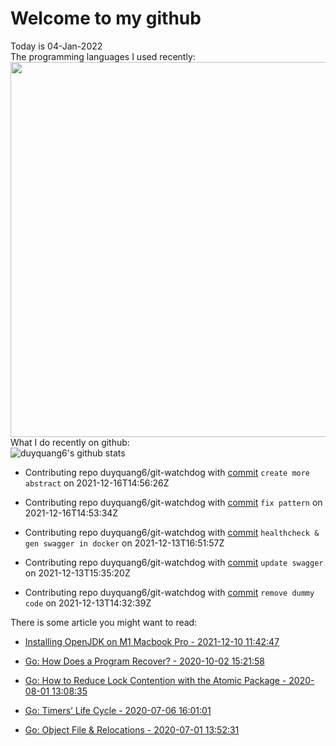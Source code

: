 # Welcome to my github 
Today is 04-Jan-2022\
The programming languages I used recently:\
<img src="https://wakatime.com/share/@duyquang6/fbe267a6-a29b-4a1a-b769-c566a361c376.svg" width="600">\
What I do recently on github:\
![duyquang6's github stats](https://github-readme-stats.vercel.app/api?username=duyquang6&layout=compact&hide=stars,prs,contribs,issues)

 - Contributing repo duyquang6/git-watchdog with [commit](https://github.com/duyquang6/git-watchdog/commit/59ead928ede21401118932f3c7ff292a190530e2) `create more abstract` on  2021-12-16T14:56:26Z

 - Contributing repo duyquang6/git-watchdog with [commit](https://github.com/duyquang6/git-watchdog/commit/1fa4fc3a8341ed928689db9e14808097b19c8846) `fix pattern` on  2021-12-16T14:53:34Z

 - Contributing repo duyquang6/git-watchdog with [commit](https://github.com/duyquang6/git-watchdog/commit/54a25fae64eb1330337f35e2b7ab7204ce6d12b2) `healthcheck & gen swagger in docker` on  2021-12-13T16:51:57Z

 - Contributing repo duyquang6/git-watchdog with [commit](https://github.com/duyquang6/git-watchdog/commit/7afe411e6efe7ff6d56941e05d7a6caa83e3b58f) `update swagger` on  2021-12-13T15:35:20Z

 - Contributing repo duyquang6/git-watchdog with [commit](https://github.com/duyquang6/git-watchdog/commit/0494e255a071660c4161b9f5d3e42b113e350604) `remove dummy code` on  2021-12-13T14:32:39Z

There is some article you might want to read:

 - [Installing OpenJDK on M1 Macbook Pro - 2021-12-10 11:42:47](https://sudarakayasindu.medium.com/installing-openjdk-on-m1-macbook-pro-4188ce3f9cf0?source=rss-1a65837801e2------2)

 - [Go: How Does a Program Recover? - 2020-10-02 15:21:58](https://medium.com/a-journey-with-go/go-how-does-a-program-recover-fbbbf27cc31e?source=rss-f26b90a8ca4b------2)

 - [Go: How to Reduce Lock Contention with the Atomic Package - 2020-08-01 13:08:35](https://medium.com/a-journey-with-go/go-how-to-reduce-lock-contention-with-the-atomic-package-ba3b2664b549?source=rss-f26b90a8ca4b------2)

 - [Go: Timers’ Life Cycle - 2020-07-06 16:01:01](https://medium.com/a-journey-with-go/go-timers-life-cycle-403f3580093a?source=rss-f26b90a8ca4b------2)

 - [Go: Object File &amp; Relocations - 2020-07-01 13:52:31](https://medium.com/a-journey-with-go/go-object-file-relocations-804438ec379b?source=rss-f26b90a8ca4b------2)

